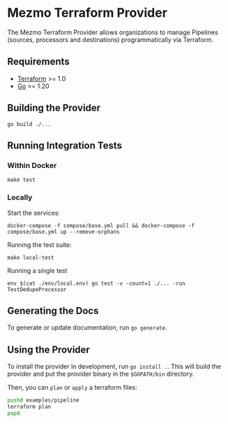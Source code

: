 # Mezmo Terraform Provider

The Mezmo Terraform Provider allows organizations to manage Pipelines (sources, processors and destinations)
programmatically via Terraform.

## Requirements

- [Terraform](https://www.terraform.io/downloads.html) >= 1.0
- [Go](https://golang.org/doc/install) >= 1.20

## Building the Provider

```shell
go build ./...
```

## Running Integration Tests

### Within Docker

```shell
make test
```

### Locally

Start the services:

```shell
docker-compose -f compose/base.yml pull && docker-compose -f compose/base.yml up --remove-orphans
```

Running the test suite:

```shell
make local-test
```

Running a single test

```shell
env $(cat ./env/local.env) go test -v -count=1 ./... -run TestDedupeProcessor
```

## Generating the Docs

To generate or update documentation, run `go generate`.

## Using the Provider

To install the provider in development, run `go install .`. This will build the provider and put the provider
binary in the `$GOPATH/bin` directory.

Then, you can `plan` or `apply` a terraform files:

```bash
pushd examples/pipeline
terraform plan
popd
```

